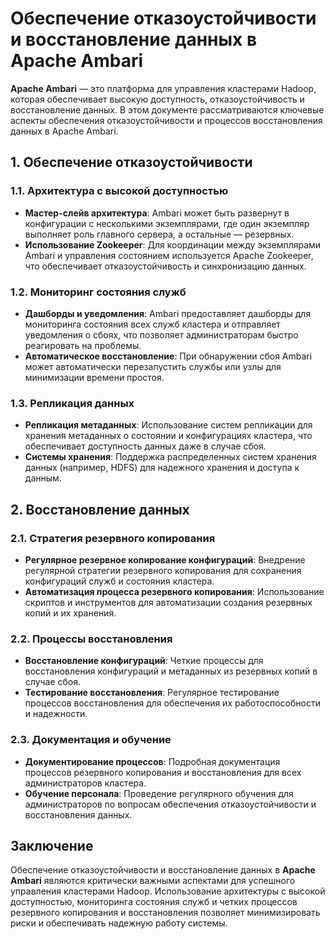 # Обеспечение отказоустойчивости и восстановление данных в Apache Ambari

**Apache Ambari** — это платформа для управления кластерами Hadoop, которая обеспечивает высокую доступность, отказоустойчивость и восстановление данных. В этом документе рассматриваются ключевые аспекты обеспечения отказоустойчивости и процессов восстановления данных в Apache Ambari.

## 1. **Обеспечение отказоустойчивости**

### 1.1. **Архитектура с высокой доступностью**
- **Мастер-слейв архитектура**: Ambari может быть развернут в конфигурации с несколькими экземплярами, где один экземпляр выполняет роль главного сервера, а остальные — резервных.
- **Использование Zookeeper**: Для координации между экземплярами Ambari и управления состоянием используется Apache Zookeeper, что обеспечивает отказоустойчивость и синхронизацию данных.

### 1.2. **Мониторинг состояния служб**
- **Дашборды и уведомления**: Ambari предоставляет дашборды для мониторинга состояния всех служб кластера и отправляет уведомления о сбоях, что позволяет администраторам быстро реагировать на проблемы.
- **Автоматическое восстановление**: При обнаружении сбоя Ambari может автоматически перезапустить службы или узлы для минимизации времени простоя.

### 1.3. **Репликация данных**
- **Репликация метаданных**: Использование систем репликации для хранения метаданных о состоянии и конфигурациях кластера, что обеспечивает доступность данных даже в случае сбоя.
- **Системы хранения**: Поддержка распределенных систем хранения данных (например, HDFS) для надежного хранения и доступа к данным.

## 2. **Восстановление данных**

### 2.1. **Стратегия резервного копирования**
- **Регулярное резервное копирование конфигураций**: Внедрение регулярной стратегии резервного копирования для сохранения конфигураций служб и состояния кластера.
- **Автоматизация процесса резервного копирования**: Использование скриптов и инструментов для автоматизации создания резервных копий и их хранения.

### 2.2. **Процессы восстановления**
- **Восстановление конфигураций**: Четкие процессы для восстановления конфигураций и метаданных из резервных копий в случае сбоя.
- **Тестирование восстановления**: Регулярное тестирование процессов восстановления для обеспечения их работоспособности и надежности.

### 2.3. **Документация и обучение**
- **Документирование процессов**: Подробная документация процессов резервного копирования и восстановления для всех администраторов кластера.
- **Обучение персонала**: Проведение регулярного обучения для администраторов по вопросам обеспечения отказоустойчивости и восстановления данных.

## Заключение

Обеспечение отказоустойчивости и восстановление данных в **Apache Ambari** являются критически важными аспектами для успешного управления кластерами Hadoop. Использование архитектуры с высокой доступностью, мониторинга состояния служб и четких процессов резервного копирования и восстановления позволяет минимизировать риски и обеспечивать надежную работу системы.
